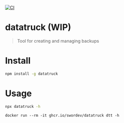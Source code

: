 [![CI](https://github.com/swordev/datatruck/actions/workflows/ci.yaml/badge.svg)](https://github.com/swordev/datatruck/actions/workflows/ci.yaml)

# datatruck (WIP)

> Tool for creating and managing backups

# Install

```sh
npm install -g datatruck
```

# Usage

```sh
npx datatruck -h
```

```
docker run --rm -it ghcr.io/swordev/datatruck dtt -h
```
